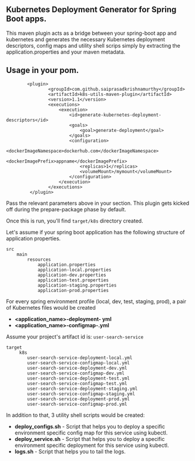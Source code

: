 ## Kubernetes Deployment Generator for Spring Boot apps.

This maven plugin acts as a bridge between your spring-boot app and kubernetes and generates the necessary 
Kubernetes deployment descriptors, config maps and utility shell scrips simply by extracting the
application.properties and your maven metadata.

## Usage in your pom.

```
        <plugin>
                <groupId>com.github.saiprasadkrishnamurthy</groupId>
                <artifactId>k8s-utils-maven-plugin</artifactId>
                <version>1.1</version>
                <executions>
                    <execution>
                        <id>generate-kubernetes-deployment-descriptors</id>
                        <goals>
                            <goal>generate-deployment</goal>
                        </goals>
                        <configuration>
                            <dockerImageNamespace>dockerhub.com</dockerImageNamespace>
                            <dockerImagePrefix>appname</dockerImagePrefix>
                            <replicas>1</replicas>
                            <volumeMount>/mymount</volumeMount>
                        </configuration>
                    </execution>
                </executions>
         </plugin>
``` 

Pass the relevant parameters above in your <configuration> section.
This plugin gets kicked off during the prepare-package phase by default.

Once this is run, you'll find `target/k8s` directory created.

Let's assume if your spring boot application has the following structure of application properties.

```
src
    main
        resources
            application.properties
            application-local.properties
            application-dev.properties
            application-test.properties
            application-staging.properties
            application-prod.properties
```

For every spring environment profile (local, dev, test, staging, prod), a pair of Kubernetes files would be created
* **<application_name>-deployment-<profile> yml**
* **<application_name>-configmap-<profile>.yml**

Assume your project's artifact id is: `user-search-service`
```
target
     k8s
        user-search-service-deployment-local.yml
        user-search-service-configmap-local.yml
        user-search-service-deployment-dev.yml
        user-search-service-configmap-dev.yml
        user-search-service-deployment-test.yml
        user-search-service-configmap-test.yml
        user-search-service-deployment-staging.yml
        user-search-service-configmap-staging.yml
        user-search-service-deployment-prod.yml
        user-search-service-configmap-prod.yml
```

In addition to that, 3 utility shell scripts would be created:

* **deploy_configs.sh** - Script that helps you to deploy a specific environment specific config map for this service using kubectl. 
* **deploy_service.sh** - Script that helps you to deploy a specific environment specific deployment for this service  using kubectl. 
* **logs.sh** - Script that helps you to tail the logs.

 